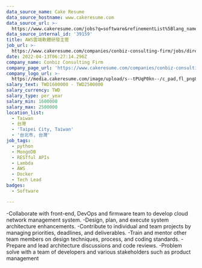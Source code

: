 ```yaml
---
data_source_name: Cake Resume
data_source_hostname: www.cakeresume.com
data_source_url: >-
  https://www.cakeresume.com/jobs?q=software&refinementList%5Blang_name%5D%5B0%5D=English&refinementList%5Bsalary_type%5D=per_year&range%5Bsalary_range%5D%5Bmin%5D=1000000&page=2
data_source_internal_id: '39159'
title: AWS雲端軟體研發主管
job_url: >-
  https://www.cakeresume.com/companies/conbiz-consulting-firm/jobs/director-of-aws-cloud-software-r-amp-d
date: 2022-04-13T06:27:14.296Z
company_name: Conbiz Consulting Firm
company_page_url: 'https://www.cakeresume.com/companies/conbiz-consulting-firm'
company_logo_url: >-
  https://media.cakeresume.com/image/upload/s--tPUqP0kn--/c_pad,fl_png8,h_200,w_200/v1634116095/vsgsbfwlsg1lcvof5ven.png
salary_text: TWD1600000 - TWD2500000
salary_currency: TWD
salary_type: per_year
salary_min: 1600000
salary_max: 2500000
location_list:
  - Taiwan
  - 台灣
  - 'Taipei City, Taiwan'
  - '台北市, 台灣'
job_tags:
  - python
  - MongoDB
  - RESTful APIs
  - Lambda
  - AWS
  - Docker
  - Tech Lead
badges:
  - Software

---
```


-Collaborate with front-end, DevOps and firmware team to develop cloud network management system. -Design, plan, and execute system architecture enhancements. -Contribute to individual and team projects by managing priorities, deadlines, and deliverables. -Train and mentor other team members on design techniques, process, and coding standards. -Prepare and lead architecture discussions and code reviews. -Problem solve with a team of developers and various stakeholders such as product management 